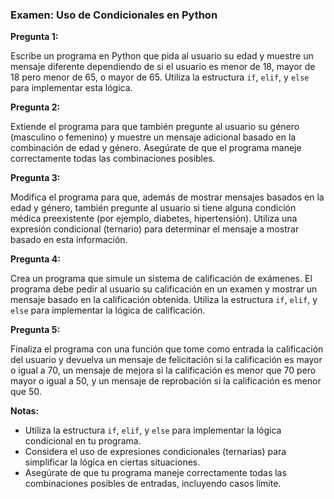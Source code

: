 ### Examen: Uso de Condicionales en Python

**Pregunta 1:**

Escribe un programa en Python que pida al usuario su edad y muestre un mensaje diferente dependiendo de si el usuario es menor de 18, mayor de 18 pero menor de 65, o mayor de 65. Utiliza la estructura `if`, `elif`, y `else` para implementar esta lógica.

**Pregunta 2:**

Extiende el programa para que también pregunte al usuario su género (masculino o femenino) y muestre un mensaje adicional basado en la combinación de edad y género. Asegúrate de que el programa maneje correctamente todas las combinaciones posibles.

**Pregunta 3:**

Modifica el programa para que, además de mostrar mensajes basados en la edad y género, también pregunte al usuario si tiene alguna condición médica preexistente (por ejemplo, diabetes, hipertensión). Utiliza una expresión condicional (ternario) para determinar el mensaje a mostrar basado en esta información.

**Pregunta 4:**

Crea un programa que simule un sistema de calificación de exámenes. El programa debe pedir al usuario su calificación en un examen y mostrar un mensaje basado en la calificación obtenida. Utiliza la estructura `if`, `elif`, y `else` para implementar la lógica de calificación.

**Pregunta 5:**

Finaliza el programa con una función que tome como entrada la calificación del usuario y devuelva un mensaje de felicitación si la calificación es mayor o igual a 70, un mensaje de mejora si la calificación es menor que 70 pero mayor o igual a 50, y un mensaje de reprobación si la calificación es menor que 50.

**Notas:**

- Utiliza la estructura `if`, `elif`, y `else` para implementar la lógica condicional en tu programa.
- Considera el uso de expresiones condicionales (ternarias) para simplificar la lógica en ciertas situaciones.
- Asegúrate de que tu programa maneje correctamente todas las combinaciones posibles de entradas, incluyendo casos límite.
